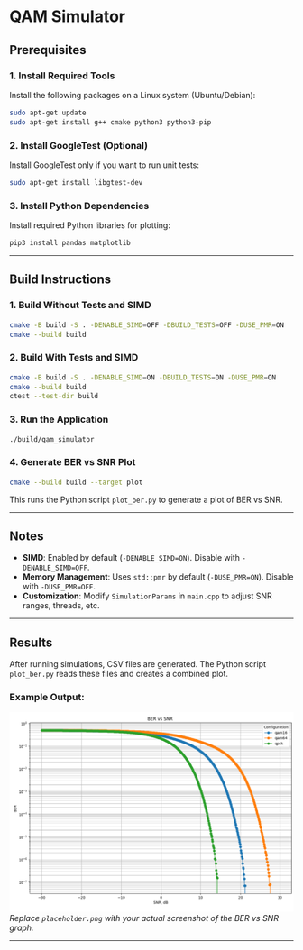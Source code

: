 # QAM Simulator

## Prerequisites

### 1. Install Required Tools
Install the following packages on a Linux system (Ubuntu/Debian):

```bash
sudo apt-get update
sudo apt-get install g++ cmake python3 python3-pip
```

### 2. Install GoogleTest (Optional)
Install GoogleTest only if you want to run unit tests:

```bash
sudo apt-get install libgtest-dev
```

### 3. Install Python Dependencies
Install required Python libraries for plotting:

```bash
pip3 install pandas matplotlib
```

---

## Build Instructions

### 1. Build Without Tests and SIMD
```bash
cmake -B build -S . -DENABLE_SIMD=OFF -DBUILD_TESTS=OFF -DUSE_PMR=ON
cmake --build build
```

### 2. Build With Tests and SIMD
```bash
cmake -B build -S . -DENABLE_SIMD=ON -DBUILD_TESTS=ON -DUSE_PMR=ON
cmake --build build
ctest --test-dir build
```

### 3. Run the Application
```bash
./build/qam_simulator
```

### 4. Generate BER vs SNR Plot
```bash
cmake --build build --target plot
```
This runs the Python script `plot_ber.py` to generate a plot of BER vs SNR.

---


## Notes

- **SIMD**: Enabled by default (`-DENABLE_SIMD=ON`). Disable with `-DENABLE_SIMD=OFF`.
- **Memory Management**: Uses `std::pmr` by default (`-DUSE_PMR=ON`). Disable with `-DUSE_PMR=OFF`.
- **Customization**: Modify `SimulationParams` in `main.cpp` to adjust SNR ranges, threads, etc.

---

## Results
After running simulations, CSV files are generated. The Python script `plot_ber.py` reads these files and creates a combined plot.

### Example Output:
![BER vs SNR Plot](./img/image.png)  
*Replace `placeholder.png` with your actual screenshot of the BER vs SNR graph.*

---